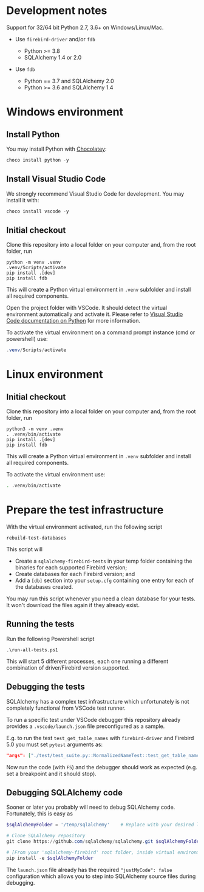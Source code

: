 # Development notes

Support for 32/64 bit Python 2.7, 3.6+ on Windows/Linux/Mac.

* Use `firebird-driver` and/or `fdb`
    * Python >= 3.8
    * SQLAlchemy 1.4 or 2.0

* Use `fdb`
    * Python == 3.7 and SQLAlchemy 2.0
    * Python >= 3.6 and SQLAlchemy 1.4


# Windows environment

## Install Python

You may install Python with [Chocolatey](https://chocolatey.org/install):

```powershell
choco install python -y
```


## Install Visual Studio Code

We strongly recommend Visual Studio Code for development. You may install it with:

```powershell
choco install vscode -y
```


## Initial checkout

Clone this repository into a local folder on your computer and, from the root folder, run 

```
python -m venv .venv
.venv/Scripts/activate
pip install .[dev]
pip install fdb
```

This will create a Python virtual environment in `.venv` subfolder and install all required components.

Open the project folder with VSCode. It should detect the virtual environment automatically and activate it. Please refer to [Visual Studio Code documentation on Python](https://code.visualstudio.com/docs/languages/python) for more information.

To activate the virtual environment on a command prompt instance (cmd or powershell) use:

```powershell
.venv/Scripts/activate
```


# Linux environment

## Initial checkout

Clone this repository into a local folder on your computer and, from the root folder, run 

```
python3 -m venv .venv
. .venv/bin/activate
pip install .[dev]
pip install fdb
```

This will create a Python virtual environment in `.venv` subfolder and install all required components.

To activate the virtual environment use:

```bash
. .venv/bin/activate
```


# Prepare the test infrastructure

With the virtual environment activated, run the following script

```
rebuild-test-databases
```

This script will 

- Create a `sqlalchemy-firebird-tests` in your temp folder containing the binaries for each supported Firebird version;
- Create databases for each Firebird version; and
- Add a `[db]` section into your `setup.cfg` containing one entry for each of the databases created.

You may run this script whenever you need a clean database for your tests. It won't download the files again if they already exist.



## Running the tests

Run the following Powershell script

```
.\run-all-tests.ps1
```

This will start 5 different processes, each one running a different combination of driver/Firebird version supported.



## Debugging the tests

SQLAlchemy has a complex test infrastructure which unfortunately is not completely functional from VSCode test runner.

To run a specific test under VSCode debugger this repository already provides a `.vscode/launch.json` file preconfigured as a sample.

E.g. to run the test `test_get_table_names` with `firebird-driver` and Firebird 5.0 you must set `pytest` arguments as:

```json
"args": ["./test/test_suite.py::NormalizedNameTest::test_get_table_names", "--db", "firebird_fb50"],
```

Now run the code (with `F5`) and the debugger should work as expected (e.g. set a breakpoint and it should stop).



## Debugging SQLAlchemy code

Sooner or later you probably will need to debug SQLAlchemy code. Fortunately, this is easy as

```powershell
$sqlAlchemyFolder = '/temp/sqlalchemy'    # Replace with your desired location for SQLAlchemy repository

# Clone SQLAlchemy repository
git clone https://github.com/sqlalchemy/sqlalchemy.git $sqlAlchemyFolder

# [From your 'sqlalchemy-firebird' root folder, inside virtual environment]
pip install -e $sqlAlchemyFolder
```

The `launch.json` file already has the required `"justMyCode": false` configuration which allows you to step into SQLAlchemy source files during debugging.


